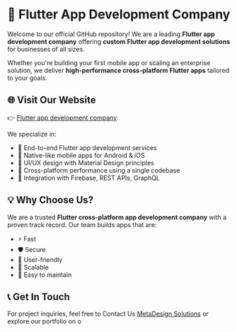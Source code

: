 # 🚀 Flutter App Development Company

Welcome to our official GitHub repository! We are a leading **Flutter app development company** offering **custom Flutter app development solutions** for businesses of all sizes.

Whether you're building your first mobile app or scaling an enterprise solution, we deliver **high-performance cross-platform Flutter apps** tailored to your goals.

## 🌐 Visit Our Website

👉 [Flutter app development company](https://metadesignsolutions.com/technology/flutter-app-development-company/)

We specialize in:
- 🔹 End-to-end Flutter app development services  
- 🔹 Native-like mobile apps for Android & iOS  
- 🔹 UI/UX design with Material Design principles  
- 🔹 Cross-platform performance using a single codebase  
- 🔹 Integration with Firebase, REST APIs, GraphQL

## 💡 Why Choose Us?

We are a trusted **Flutter cross-platform app development company** with a proven track record. Our team builds apps that are:
- ⚡ Fast
- 🛡️ Secure
- 📱 User-friendly
- 🔁 Scalable
- 🧩 Easy to maintain

## 📞 Get In Touch

For project inquiries, feel free to Contact Us [MetaDesign Solutions](https://metadesignsolutions.com/) or explore our portfolio on o
